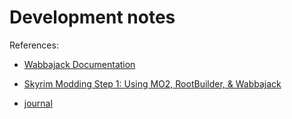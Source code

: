 # Development notes

References:

* [Wabbajack Documentation](https://wiki.wabbajack.org/index.html)
* [Skyrim Modding Step 1: Using MO2, RootBuilder, & Wabbajack](https://youtu.be/KBkpKB_VLXg?si=mNbnE0CcKsd8zUJA)

* [journal](journal.md)
